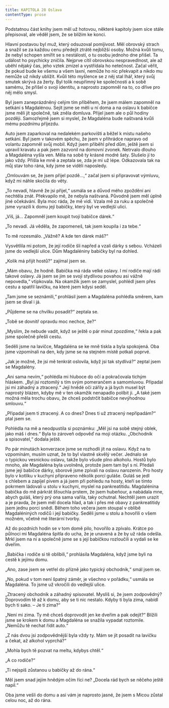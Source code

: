 ```yaml
---
title: KAPITOLA 28 Oslava
contentType: prose
---
```


<section>

Podstatnou část knihy jsem měl už hotovou, některé kapitoly jsem sice stále přepisoval, ale věděl jsem, že se blížím ke konci.

Hlavní postavou byl muž, který odsuzoval pomíjivost. Měl obrovský strach a snažil se za každou cenu předejít ztrátě nejbližší osoby. Možná kvůli tomu, že nebyl schopen smířit se s nestálostí, o tu osobu jednoho dne přišel. Ta událost ho psychicky zničila. Nejprve cítil obrovskou nespravedlnost, ale až uběhl nějaký čas, jeho vztek zmizel a vystřídala ho netečnost. Začal věřit, že pokud bude ke všemu a všem laxní, nemůže ho nic překvapit a nikdo mu nemůže už nikdy ublížit. Kvůli této myšlence se z něj stal lhář, který svůj smutek skrývá za žerty. Byl tolik neupřímný ke společnosti a k sobě samému, že přišel o svoji identitu, a naprosto zapomněl na to, co dříve pro něj mělo smysl.

Byl jsem zaneprázdněný celým tím příběhem, že jsem málem zapomněl na setkání s Magdalénou. Sejít jsme se měli u ní doma a na oslavu k babičce jsme měli jít společně, tak zněla domluva. Přijel jsem ale o půl hodiny později. Samozřejmě jsem si myslel, že Magdaléna bude naštvaná kvůli mému pozdnímu příjezdu.

Auto jsem zaparkoval na nedalekém parkovišti a běžel k místu našeho setkání. Byl jsem v takovém spěchu, že jsem v přihrádce napravo od volantu zapomněl svůj mobil. Když jsem přiběhl před dům, ještě jsem si upravil kravatu a pak jsem zazvonil na domovní zvonek. Netrvalo dlouho a Magdaléna vyšla ven. Měla na sobě ty krásné modré šaty. Slušelo jí to jako vždy. Přišla ke mně a zeptala se, zda je mi už lépe. Odkazovala tak na můj stav toho rána, kdy jsme se viděli naposledy.

„Omlouvám se, že jsem přijel pozdě…,“ začal jsem si připravovat výmluvu, když mi náhle skočila do věty.

„To nevadí, hlavně že jsi přijel,“ usmála se a důvod mého zpoždění ani nechtěla znát. Překvapilo mě, že nebyla naštvaná. Původně jsem měl úplně jiné očekávání. Byla moc ráda, že mě vidí. Vzala mě za ruku a společně jsme vyrazili k domu její babičky, který byl ve vedlejší ulici.

„Víš, já… Zapomněl jsem koupit tvojí babičce dárek.“

„To nevadí. Já věděla, že zapomeneš, tak jsem koupila i za tebe.“

To mě rozesmálo. „Vážně? A kde ten dárek máš?“

Vysvětlila mi potom, že její rodiče šli napřed a vzali dárky s sebou. Vcházeli jsme do vedlejší ulice. Dům Magdaléniny babičky byl na dohled.

„Kolik má přijít hostů?“ zajímal jsem se.

„Mám obavu, že hodně. Babička má ráda velké oslavy. I mí rodiče mají rádi takové oslavy. Já jsem se jim se svojí stydlivou povahou asi vážně nepovedla,“ vtipkovala. Na okamžik jsem se zamyslel, pohlédl jsem přes cestu a spatřil lavičku, na které jsem kdysi seděl.

„Tam jsme se seznámili,“ prohlásil jsem a Magdaléna pohlédla směrem, kam jsem se díval i já.

„Půjdeme se na chvilku posadit?“ zeptala se.

„Tobě se dovnitř opravdu moc nechce, že?“

„Myslím, že nebude vadit, když se ještě o pár minut zpozdíme,“ řekla a pak jsme společně přešli cestu.

Seděli jsme na lavičce, Magdaléna se ke mně tiskla a byla spokojená. Oba jsme vzpomínali na den, kdy jsme se na stejném místě potkali poprvé.

„Jak je možné, že jsi mě tenkrát oslovila, když jsi tak stydlivá?“ zeptal jsem se Magdalény.

„Ani sama nevím,“ pohlédla mi hluboce do očí a pokračovala tichým hláskem. „Byl jsi roztomilý s tím svým pomerančem a samomluvou. Připadal jsi mi záhadný a ztracený.“ Její hnědé oči zářily a já bych musel být naprostý blázen, kdyby mě v ten okamžik nenapadlo políbit ji. „A také jsem možná měla trochu obavu, že chceš podstrčit babičce nevýhodnou smlouvu.“

„Připadal jsem ti ztracený. A co dnes? Dnes ti už ztracený nepřipadám?“ ptal jsem se.

Pohlédla na mě a neodpustila si poznámku: „Měl jsi na sobě stejný oblek, jako máš i dnes.“ Byla to zároveň odpověď na moji otázku. „Obchodník a spisovatel,“ dodala ještě.

Po pár minutách konverzace jsme se rozhodli jít na oslavu. Když na to vzpomínám, musím uznat, že to byl vlastně skvělý večer. Jednalo se o typickou vesnickou oslavu, takže bylo všude plno alkoholu. Hostů bylo mnoho, ale Magdaléna byla uvolněná, protože jsem tam byl s ní. Předali jsme její babičce dárky, sborově jsme zpívali na oslavu narozenin. Pro hosty bylo v kotlíku v kuchyni připraveno několik porcí guláše. Guláš se jedl s chlebem a zapíjel pivem a já jsem při pohledu na hosty, kteří se tímto pokrmem ládovali u stolu v kuchyni, myslel na pankreatitidu. Magdalénina babička do mě párkrát šťouchla prstem, že jsem hubeňour, a nabádala mne, abych guláš, který prý ona sama vařila, taky ochutnal. Nechtěl jsem urazit a je pravda, že jsem měl docela hlad, a tak i přes mé obavy z pankreatitidy jsem jednu porci snědl. Během toho večera jsem stoupal v oblibě Magdaléniných rodičů i její babičky. Seděli jsme u stolu a hovořili o všem možném, včetně mé literární tvorby.

Až do pozdních hodin se v tom domě pilo, hovořilo a zpívalo. Krátce po půlnoci mi Magdaléna špitla do ucha, že je unavená a že by už ráda odešla. Mrkl jsem na ni a společně jsme se s její babičkou rozloučili a vydali se ke dveřím.

„Babička i rodiče si tě oblíbili,“ prohlásila Magdaléna, když jsme byli na cestě k jejímu domu.

„Ano, zase jsem se vetřel do přízně jako typický obchodník,“ smál jsem se.

„No, pokud v tom není špatný záměr, je všechno v pořádku,“ usmála se Magdaléna. To jsme už vkročili do vedlejší ulice.

„Ztracený obchodník a záhadný spisovatel. Myslíš si, že jsem zodpovědný? Doprovodím tě až k domu, aby se ti nic nestalo. Kdyby ti byla zima, nabídl bych ti sako. – Je ti zima?“

„Není mi zima. Ty mě chceš doprovodit jen ke dveřím a pak odejít?“ Blížili jsme se krokem k domu a Magdaléna se snažila vypadat roztomile. „Nemůžu tě nechat řídit auto.“

„Z nás dvou jsi zodpovědnější byla vždy ty. Mám se jít posadit na lavičku a čekat, až alkohol vyprchá?“

„Mohla bych tě pozvat na meltu, kdybys chtěl.“

„A co rodiče?“

„Ti nejspíš zůstanou u babičky až do rána.“

Měl jsem snad jejím hnědým očím říci ne? „Docela rád bych se něčeho ještě napil.“

Oba jsme vešli do domu a asi vám je naprosto jasné, že jsem s Micou zůstal celou noc, až do rána.

</section>
